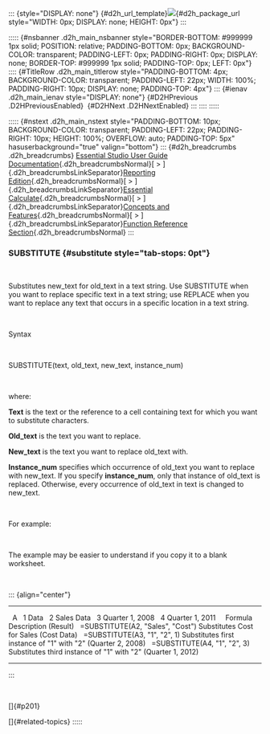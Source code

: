 ::: {style="DISPLAY: none"}
[](ms-xhelp:///?Id=d2h_url_template){#d2h_url_template}![](!package_url!){#d2h_package_url style="WIDTH: 0px; DISPLAY: none; HEIGHT: 0px"}
:::

::::: {#nsbanner .d2h_main_nsbanner style="BORDER-BOTTOM: #999999 1px solid; POSITION: relative; PADDING-BOTTOM: 0px; BACKGROUND-COLOR: transparent; PADDING-LEFT: 0px; PADDING-RIGHT: 0px; DISPLAY: none; BORDER-TOP: #999999 1px solid; PADDING-TOP: 0px; LEFT: 0px"}
:::: {#TitleRow .d2h_main_titlerow style="PADDING-BOTTOM: 4px; BACKGROUND-COLOR: transparent; PADDING-LEFT: 22px; WIDTH: 100%; PADDING-RIGHT: 10px; DISPLAY: none; PADDING-TOP: 4px"}
::: {#ienav .d2h_main_ienav style="DISPLAY: none"}
[](ms-xhelp:///?Id=4d00a550-5a6c-4aea-ab19-25b4aae1a48e){#D2HPrevious .D2HPreviousEnabled}  [](ms-xhelp:///?Id=167782f1-e2ba-471e-9412-1d87dd953e41){#D2HNext .D2HNextEnabled}
:::
::::
:::::

::::: {#nstext .d2h_main_nstext style="PADDING-BOTTOM: 10px; BACKGROUND-COLOR: transparent; PADDING-LEFT: 22px; PADDING-RIGHT: 10px; HEIGHT: 100%; OVERFLOW: auto; PADDING-TOP: 5px" hasuserbackground="true" valign="bottom"}
::: {#d2h_breadcrumbs .d2h_breadcrumbs}
[Essential Studio User Guide Documentation](ms-xhelp:///?Id=12457748-09e3-4d74-a240-8e049cedf030){.d2h_breadcrumbsNormal}[ \> ]{.d2h_breadcrumbsLinkSeparator}[Reporting Edition](ms-xhelp:///?Id=027aa5b6-6676-4f93-ad23-c20e8c45792e){.d2h_breadcrumbsNormal}[ \> ]{.d2h_breadcrumbsLinkSeparator}[Essential Calculate](ms-xhelp:///?Id=2ea52c7f-a332-43bd-9ca7-2ea0898ff54e){.d2h_breadcrumbsNormal}[ \> ]{.d2h_breadcrumbsLinkSeparator}[Concepts and Features](ms-xhelp:///?Id=91222e44-d3ca-4392-8f0f-41bd2ae3dd3f){.d2h_breadcrumbsNormal}[ \> ]{.d2h_breadcrumbsLinkSeparator}[Function Reference Section](ms-xhelp:///?Id=64c2cb3d-2548-4fe4-b0d1-0c2249ee26c8){.d2h_breadcrumbsNormal}
:::

### SUBSTITUTE {#substitute style="tab-stops: 0pt"}

 

Substitutes new_text for old_text in a text string. Use SUBSTITUTE when you want to replace specific text in a text string; use REPLACE when you want to replace any text that occurs in a specific location in a text string.

 

Syntax

 

SUBSTITUTE(text, old_text, new_text, instance_num)

 

where:

**Text** is the text or the reference to a cell containing text for which you want to substitute characters.

**Old_text** is the text you want to replace.

**New_text** is the text you want to replace old_text with.

**Instance_num** specifies which occurrence of old_text you want to replace with new_text. If you specify **instance_num**, only that instance of old_text is replaced. Otherwise, every occurrence of old_text in text is changed to new_text.

 

For example:

 

The example may be easier to understand if you copy it to a blank worksheet.

 

::: {align="center"}
  --- -------------------------------------- ------------------------------------------------------------------
      A                                       
  1   Data                                    
  2   Sales Data                              
  3   Quarter 1, 2008                         
  4   Quarter 1, 2011                         
      Formula                                Description (Result)
      =SUBSTITUTE(A2, \"Sales\", \"Cost\")   Substitutes Cost for Sales (Cost Data)
      =SUBSTITUTE(A3, \"1\", \"2\", 1)       Substitutes first instance of \"1\" with \"2\" (Quarter 2, 2008)
      =SUBSTITUTE(A4, \"1\", \"2\", 3)       Substitutes third instance of \"1\" with \"2\" (Quarter 1, 2012)
  --- -------------------------------------- ------------------------------------------------------------------
:::

 

[]{#p201} 

[]{#related-topics}
:::::
